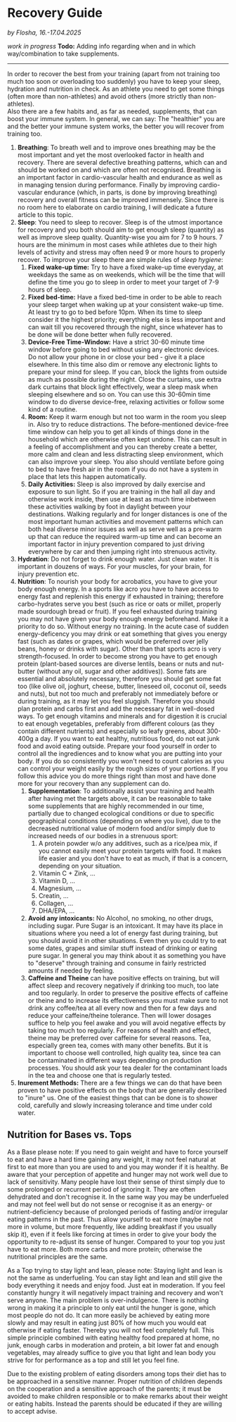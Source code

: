 # Recovery Guide

*by Flosha, 16.-17.04.2025*  

*work in progress*
**Todo:** Adding info regarding when and in which way/combination to take supplements.

---

In order to recover the best from your training (apart from not training too much too soon or overloading too suddenly) you have to keep your sleep, hydration and nutrition in check. As an athlete you need to get some things (often more than non-athletes) and avoid others (more strictly than non-athletes).  
Also there are a few habits and, as far as needed, supplements, that can boost your immune system. In general, we can say: The "healthier" you are and the better your immune system works, the better you will recover from training too. 


1. **Breathing**: To breath well and to improve ones breathing may be the most important and yet the most overlooked factor in health and recovery. There are several defective breathing patterns, which can and should be worked on and which are often not recognised. Breathing is an important factor in cardio-vascular health and endurance as well as in managing tension during performance. Finally by improving cardio-vascular endurance (which, in parts, is done by improving breathing) recovery and overall fitness can be improved immensely. Since there is no room here to elaborate on cardio training, I will dedicate a future article to this topic. 
2. **Sleep**: You need to sleep to recover. Sleep is of the utmost importance for recovery and you both should aim to get enough sleep (quantity) as well as improve sleep quality. Quantity-wise you aim for 7 to 9 hours. 7 hours are the minimum in most cases while athletes due to their high levels of activity and stress may often need 9 or more hours to properly recover. To improve your sleep there are simple rules of *sleep hygiene*:
   1. **Fixed wake-up time:** Try to have a fixed wake-up time everyday, at weekdays the same as on weekends, which will be the time that will define the time you go to sleep in order to meet your target of 7-9 hours of sleep. 
   2. **Fixed bed-time:** Have a fixed bed-time in order to be able to reach your sleep target when waking up at your consistent wake-up time. At least try to go to bed before 10pm. When its time to sleep consider it the highest priority; everything else is less important and can wait till you recovered through the night, since whatever has to be done will be done better when fully recovered.
   3. **Device-Free Time-Window:** Have a strict 30-60 minute time window before going to bed without using any electronic devices. Do not allow your phone in or close your bed - give it a place elsewhere. In this time also dim or remove any electronic lights to prepare your mind for sleep. If you can, block the lights from outside as much as possible during the night. Close the curtains, use extra dark curtains that block light effectively, wear a sleep mask when sleeping elsewhere and so on. You can use this 30-60min time window to do diverse device-free, relaxing activities or follow some kind of a routine. <!--E.g. washing dishes, cleaning, tidying up, brushing teeth, showering, stretching, reading, meditating, finally sleeping.-->
   4. **Room:** Keep it warm enough but not too warm in the room you sleep in. Also try to reduce distractions. The before-mentioned device-free time window can help you to get all kinds of things done in the household which are otherwise often kept undone. This can result in a feeling of accomplishment and you can thereby create a better, more calm and clean and less distracting sleep environment, which can also improve your sleep. You also should ventilate before going to bed to have fresh air in the room if you do not have a system in place that lets this happen automatically. 
   5. **Daily Activities:** Sleep is also improved by daily exercise and exposure to sun light. So if you are training in the hall all day and otherwise work inside, then use at least as much time inbetween these activities walking by foot in daylight between your destinations. Walking regularly and for longer distances is one of the most important human activities and movement patterns which can both heal diverse minor issues as well as serve well as a pre-warm up that can reduce the required warm-up time and can become an important factor in injury prevention compared to just driving everywhere by car and then jumping right into strenuous activity. 
3. **Hydration**: Do not forget to drink enough water. Just clean water. It is important in douzens of ways. For your muscles, for your brain, for injury prevention etc. 
4. **Nutrition**: To nourish your body for acrobatics, you have to give your body enough energy. In a sports like acro you have to have access to energy fast and replenish this energy if exhausted in training; therefore carbo-hydrates serve you best (such as rice or oats or millet, properly made sourdough bread or fruit). If you feel exhausted during training you may not have given your body enough energy beforehand. Make it a priority to do so. Without energy no training. In the acute case of sudden energy-deficency you may drink or eat something that gives you energy fast (such as dates or grapes, which would be preferred over jelly beans, honey or drinks with sugar). Other than that sports acro is very strength-focused. In order to become strong you have to get enough protein (plant-based sources are diverse lentils, beans or nuts and nut-butter (without any oil, sugar and other additives)). Some fats are essential and absolutely necessary, therefore you should get some fat too (like olive oil, joghurt, cheese, butter, lineseed oil, coconut oil, seeds and nuts), but not too much and preferably not immediately before or during training, as it may let you feel sluggish. Therefore you should plan protein and carbs first and add the necessary fat in well-dosed ways. To get enough vitamins and minerals and for digestion it is crucial to eat enough vegetables, preferably from different colours (as they contain different nutrients) and especially so leafy greens, about 300-400g a day. If you want to eat healthy, nutritious food, do not eat junk food and avoid eating outside. Prepare your food yourself in order to control all the ingrediences and to know what you are putting into your body. If you do so consistently you won't need to count calories as you can control your weight easily by the rough sizes of your portions. If you follow this advice you do more things right than most and have done more for your recovery than any supplement can do.
     1. **Supplementation**: To additionally assist your training and health after having met the targets above, it can be reasonable to take some supplements that are highly recommended in our time, partially due to changed ecological conditions or due to specific geographical conditions (depending on where you live), due to the decreased nutritional value of modern food and/or simply due to increased needs of our bodies in a strenuous sport:
         1. A protein powder w/o any additives, such as a rice/pea mix, if you cannot easily meet your protein targets with food. It makes life easier and you don't have to eat as much, if that is a concern, depending on your situation. 
         2. Vitamin C + Zink, ...
         3. Vitamin D, ...
         4. Magnesium, ...
         5. Creatin, ...
         6. Collagen, ...
         7. DHA/EPA, ...
    2. **Avoid any intoxicants:** No Alcohol, no smoking, no other drugs, including sugar. Pure Sugar is an intoxicant. It may have its place in situations where you need a lot of energy fast during training, but you should avoid it in other situations. Even then you could try to eat some dates, grapes and similar stuff instead of drinking or eating pure sugar. In general you may think about it as something you have to "deserve" through training and consume in fairly restricted amounts if needed by feeling.
    3. **Caffeine and Theine** can have positive effects on training, but will affect sleep and recovery negatively if drinking too much, too late and too regularly. In order to preserve the positive effects of caffeine or theine and to increase its effectiveness you must make sure to not drink any coffee/tea at all every now and then for a few days and reduce your caffeine/theine tolerance. Then will lower dosages suffice to help you feel awake and you will avoid negative effects by taking too much too regularly. For reasons of health and effect, theine may be preferred over caffeine for several reasons. Tea, especially green tea, comes with many other benefits. But it is important to choose well controlled, high quality tea, since tea can be contaminated in different ways depending on production processes. You should ask your tea dealer for the contaminant loads in the tea and choose one that is regularly tested. 
4. **Inurement Methods:** There are a few things we can do that have been proven to have positive effects on the body that are generally described to "inure" us. One of the easiest things that can be done is to shower cold, carefully and slowly increasing tolerance and time under cold water. 


## Nutrition for Bases vs. Tops

As a Base please note: If you need to gain weight and have to force yourself to eat and have a hard time gaining any weight, it may not feel natural at first to eat more than you are used to and you may wonder if it is healthy. Be aware that your perception of appetite and hunger may not work well due to lack of sensitivity. Many people have lost their sense of thirst simply due to some prolonged or recurrent period of ignoring it. They are often dehydrated and don't recognise it. In the same way you may be underfueled and may not feel well but do not sense or recognise it as an energy- or nutrient-deficiency because of prolonged periods of fasting and/or irregular eating patterns in the past. Thus allow yourself to eat more (maybe not more in volume, but more frequently, like adding breakfast if you usually skip it), even if it feels like forcing at times in order to give your body the opportunity to re-adjust its sense of hunger. Compared to your top you just have to eat more. Both more carbs and more protein; otherwise the nutritional principles are the same. 

As a Top trying to stay light and lean, please note: Staying light and lean is not the same as underfueling. You can stay light and lean and still give the body everything it needs and enjoy food. Just eat in moderation. If you feel constantly hungry it will negatively impact training and recovery and won't serve anyone. The main problem is over-indulgence. There is nothing wrong in making it a principle to only eat until the hunger is gone, which most people do not do. It can more easily be achieved by eating more slowly and may result in eating just 80% of how much you would eat otherwise if eating faster. Thereby you will not feel completely full. This simple principle combined with eating healthy food prepared at home, no junk, enough carbs in moderation and protein, a bit lower fat and enough vegetables, may already suffice to give you that light and lean body you strive for for performance as a top and still let you feel fine. 

Due to the existing problem of eating disorders among tops their diet has to be approached in a sensitive manner. Proper nutrition of children depends on the cooperation and a sensitive approach of the parents; it must be avoided to make children responsible or to make remarks about their weight or eating habits. Instead the parents should be educated if they are willing to accept advise. 

